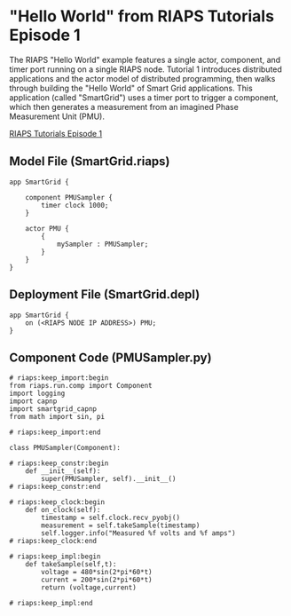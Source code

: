 # "Hello World" from RIAPS Tutorials Episode 1

 The RIAPS "Hello World" example features a single actor, component, and timer port running on a single RIAPS node. Tutorial 1 introduces distributed applications and the actor model of distributed programming, then walks through building the "Hello World" of Smart Grid applications. This application (called "SmartGrid") uses a timer port to trigger a component, which then generates a measurement from an imagined Phase Measurement Unit (PMU). 
 
 [RIAPS Tutorials Episode 1](https://youtu.be/18AmX5FRCXo "RIAPS Tutorials Episode 1")
 
## Model File (SmartGrid.riaps)
```
app SmartGrid {
	
	component PMUSampler {
		timer clock 1000;
	}
	
	actor PMU {
		{
			mySampler : PMUSampler;
		}
	}
}
```

## Deployment File (SmartGrid.depl)
```
app SmartGrid {
	on (<RIAPS NODE IP ADDRESS>) PMU;
}
```

## Component Code (PMUSampler.py)
```
# riaps:keep_import:begin
from riaps.run.comp import Component
import logging
import capnp
import smartgrid_capnp
from math import sin, pi

# riaps:keep_import:end

class PMUSampler(Component):

# riaps:keep_constr:begin
    def __init__(self):
        super(PMUSampler, self).__init__()
# riaps:keep_constr:end

# riaps:keep_clock:begin
    def on_clock(self):
        timestamp = self.clock.recv_pyobj()
        measurement = self.takeSample(timestamp)
        self.logger.info("Measured %f volts and %f amps")
# riaps:keep_clock:end

# riaps:keep_impl:begin
    def takeSample(self,t):
        voltage = 480*sin(2*pi*60*t)
        current = 200*sin(2*pi*60*t)
        return (voltage,current)

# riaps:keep_impl:end
```
